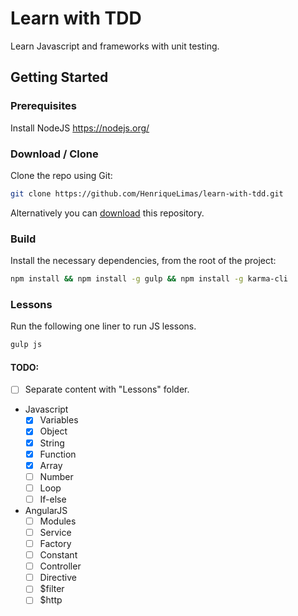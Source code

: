 # Learn with TDD
Learn Javascript and frameworks with unit testing.

## Getting Started

### Prerequisites
Install NodeJS https://nodejs.org/

### Download / Clone

Clone the repo using Git:

```bash
git clone https://github.com/HenriqueLimas/learn-with-tdd.git
```

Alternatively you can [download](https://github.com/HenriqueLimas/learn-with-tdd/archive/master.zip)
this repository.

### Build

Install the necessary dependencies, from the root of the project:
```bash
npm install && npm install -g gulp && npm install -g karma-cli
```

### Lessons

Run the following one liner to run JS lessons.
```bash
gulp js
```

#### TODO:
- [ ] Separate content with "Lessons" folder.
- Javascript
   - [x] Variables
   - [x] Object
   - [x] String
   - [x] Function
   - [x] Array
   - [ ] Number
   - [ ] Loop
   - [ ] If-else

- AngularJS
  - [ ] Modules
  - [ ] Service
  - [ ] Factory
  - [ ] Constant
  - [ ] Controller
  - [ ] Directive
  - [ ] $filter
  - [ ] $http 
